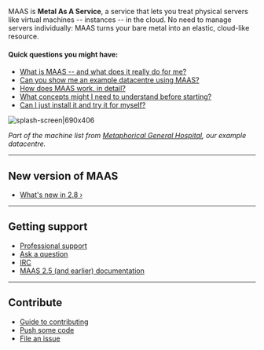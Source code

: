 MAAS is **Metal As A Service**, a service that lets you treat physical servers like virtual machines -- instances -- in the cloud.  No need to manage servers individually: MAAS turns your bare metal into an elastic, cloud-like resource.

#### Quick questions you might have:

* [What is MAAS -- and what does it really do for me?](/t/what-is-maas/840)
* [Can you show me an example datacentre using MAAS?](/t/give-me-an-example-of-maas/1314)
* [How does MAAS work, in detail?](/t/what-is-maas/840#heading--how-maas-works)
* [What concepts might I need to understand before starting?](/t/concepts-and-terms/785)
* [Can I just install it and try it for myself?](/t/explore-maas/787)

![splash-screen|690x406](https://discourse.maas.io/uploads/default/original/1X/18456dbd3fbfec14eddd044816fd0719692282da.jpeg) 

*Part of the machine list from [Metaphorical General Hospital](/t/give-me-an-example-of-maas/1314), our example datacentre.*

---

<h2 id="heading--whats-new">New version of MAAS</h2>

- [What's new in 2.8 ›](https://discourse.maas.io/t/whats-new-in-maas-2-8/1655)

---

<h2 id="heading--getting-support">Getting support</h2>

- [Professional support](https://maas.io/contact-us)
- [Ask a question](http://askubuntu.com/questions/tagged/maas)
- [IRC](http://webchat.freenode.net/?channels=maas)
- [MAAS 2.5 (and earlier) documentation](https://old-docs.maas.io/2.5/en/)

---

<h2 id="heading--contribute">Contribute</h2>

- [Guide to contributing](/t/writing-guide/747)
- [Push some code](https://launchpad.net/maas)
- [File an issue](https://bugs.launchpad.net/maas/+filebug)

